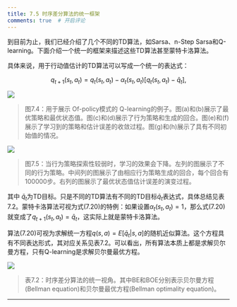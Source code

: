 ```yaml
---
title: 7.5 时序差分算法的统一框架
comments: true  # 开启评论
---
```

到目前为止，我们已经介绍了几个不同的TD算法，如Sarsa、n-Step Sarsa和Q-learning。下面介绍一个统一的框架来描述这些TD算法甚至蒙特卡洛算法。

具体来说，用于行动值估计的TD算法可以写成一个统一的表达式：

$$q_{t+1}(s_t,a_t)=q_t(s_t,a_t)-\alpha_t(s_t,a_t)[q_t(s_t,a_t)-\bar{q}_t],\tag{7.20}$$

 ![](../img/07/6.png)
 >图$7.4$：用于展示 Of-policy模式的 Q-learning的例子。图(a)和(b)展示了最优策略和最优状态值。图(c)和(d)展示了行为策略和生成的回合。图(e)和(f)展示了学习到的策略和估计误差的收敛过程。图(g)和(h)展示了具有不同初始值的情况。

 ![](../img/07/7.png)
 >图$7.5$：当行为策略探索性较弱时，学习的效果会下降。左列的图展示了不同的行为策略。中间列的图展示了由相应行为策略生成的回合，每个回合有100000步。右列的图展示了最优状态值估计误差的演变过程。

其中 $\bar{q}_t$为TD目标。只是不同的TD算法有不同的TD目标$\bar{q}_t$表达式，具体总结见表7.2。蒙特卡洛算法可视为式$(7.20)$的特例：如果设置$\alpha_t(s_t, a_t) =1$，那么式(7.20)就变成了$q_{t+1}(s_t, a_t) = \bar{q}_t$，这实际上就是蒙特卡洛算法。

算法$(7.20)$可视为求解统一方程$q(s, a) = E[\bar{q}_t|s, a]$的随机近似算法。这个方程具有不同表达形式，其对应关系见表$7.2$。可以看出，所有算法本质上都是求解贝尔曼方程，只有Q-learning是求解贝尔曼最优方程。


 ![](../img/07/8.png)
 >表7.2：时序差分算法的统一视角。其中BE和BOE分别表示贝尔曼方程(Bellman equation)和贝尔曼最优方程(Bellman optimality equation)。
 
---